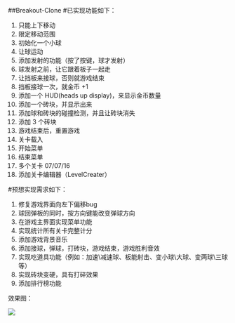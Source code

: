 ##Breakout-Clone
#已实现功能如下：
1. 只能上下移动
2. 限定移动范围
3. 初始化一个小球
4. 让球运动
5. 添加发射的功能（按了按键，球才发射）
6. 球发射之前，让它跟着板子一起走
7. 让挡板来接球，否则就游戏结束
8. 挡板接球一次，就金币 +1
9. 添加一个 HUD(heads up display)，来显示金币数量
10. 添加一个砖块，并显示出来
11. 添加球和砖块的碰撞检测，并且让砖块消失
11. 添加 3 个砖块
13. 游戏结束后，重置游戏
14. 关卡载入
15. 开始菜单
16. 结束菜单
17. 多个关卡
07/07/16
18. 添加关卡编辑器（LevelCreater）

#预想实现需求如下：
1. 修复游戏界面向左下偏移bug
2. 球回弹板的同时，按方向键能改变弹球方向
3. 在游戏主界面实现菜单功能
4. 实现统计所有关卡完整计分
5. 添加游戏背景音乐
6. 添加接球，弹球，打砖块，游戏结束，游戏胜利音效
7. 实现吃道具功能（例如：加速\减速球、板能射击、变小球\大球、变两球\三球等）
8. 实现砖块变硬，具有打碎效果
9. 添加排行榜功能

效果图：

![](http://imglf0.nosdn.127.net/img/a0w1T01hSWwyYWR6eExhck1ERElIR1pkYzV3RW9qVCtHc21naXBJOE56RzNqdzBPbG5GMTJ3PT0.gif)
